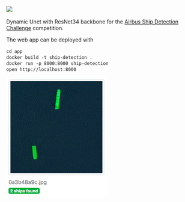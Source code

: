 ![](https://img.shields.io/badge/library-fastai%20v1.0.42-ff69b4.svg)

Dynamic Unet with ResNet34 backbone for the [Airbus Ship Detection Challenge](https://www.kaggle.com/c/airbus-ship-detection) competition.

The web app can be deployed with
```
cd app
docker build -t ship-detection .
docker run -p 8000:8000 ship-detection
open http://localhost:8000
```

![](app.png)
